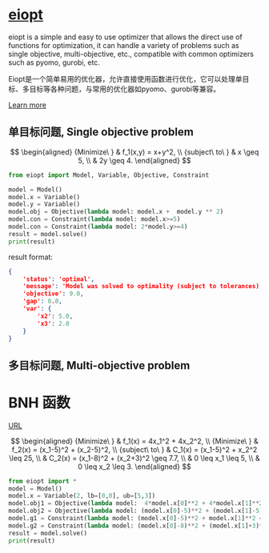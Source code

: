 
# [eiopt](http://www.eiopt.com/)

eiopt is a simple and easy to use optimizer that allows the direct use of functions for optimization, it can handle a variety of problems such as single objective, multi-objective, etc., compatible with common optimizers such as pyomo, gurobi, etc.

Eiopt是一个简单易用的优化器，允许直接使用函数进行优化，它可以处理单目标、多目标等各种问题，与常用的优化器如pyomo、gurobi等兼容。

[Learn more](http://www.eiopt.com/)

## 单目标问题, Single objective problem

$$
\begin{aligned}
{Minimize\ } & f_1(x,y) = x+y^2, \\
{subject\ to\ } & x \geq 5, \\
& 2y \geq 4.
\end{aligned}
$$


```python
from eiopt import Model, Variable, Objective, Constraint

model = Model()
model.x = Variable()
model.y = Variable()
model.obj = Objective(lambda model: model.x +  model.y ** 2)
model.con = Constraint(lambda model: model.x>=5)
model.con = Constraint(lambda model: 2*model.y>=4)
result = model.solve()
print(result)
```

result format:
```json
{
    'status': 'optimal', 
    'message': 'Model was solved to optimality (subject to tolerances), and an optimal solution is available.', 
    'objective': 9.0, 
    'gap': 0.0, 
    'var': {
        'x2': 5.0, 
        'x3': 2.0
    }
}
```


## 多目标问题, Multi-objective problem


# BNH 函数
[URL](https://pymoo.org/problems/multi/bnh.html)

$$
\begin{aligned}
{Minimize\ } & f_1(x) = 4x_1^2 + 4x_2^2, \\
{Minimize\ } & f_2(x) = (x_1-5)^2 + (x_2-5)^2,    \\
{subject\ to\ } & C_1(x) = (x_1-5)^2 + x_2^2 \leq 25, \\
& C_2(x) = (x_1-8)^2 + (x_2+3)^2 \geq 7.7, \\
& 0 \leq x_1 \leq 5, \\
& 0 \leq x_2 \leq 3.
\end{aligned}
$$

```python
from eiopt import *
model = Model()
model.x = Variable(2, lb=[0,0], ub=[5,3])
model.obj1 = Objective(lambda model:  4*model.x[0]**2 + 4*model.x[1]**2)
model.obj2 = Objective(lambda model: (model.x[0]-5)**2 + (model.x[1]-5)**2)
model.g1 = Constraint(lambda model: (model.x[0]-5)**2 + model.x[1]**2 <= 25)
model.g2 = Constraint(lambda model: (model.x[0]-8)**2 + (model.x[1]+3)**2 >= 7.7)
result = model.solve()
print(result)
```